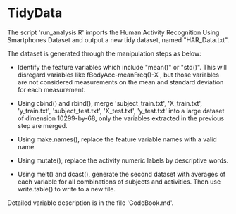 # TidyData

The script 'run_analysis.R' imports the Human Activity Recognition Using Smartphones Dataset and output a new  tidy dataset, named "HAR_Data.txt".

The dataset is generated through the manipulation steps as below:

- Identify the feature variables which include "mean()" or "std()". This will disregard variables like fBodyAcc-meanFreq()-X
, but those variables are not considered measurements on the mean and standard deviation for each measurement.

- Using cbind() and rbind(), merge 'subject_train.txt', 'X_train.txt', 'y_train.txt', 'subject_test.txt', 'X_test.txt', 'y_test.txt' into a large dataset of dimension 10299-by-68, only the variables extracted in the previous step are merged.

- Using make.names(), replace the feature variable names with a valid name.

- Using mutate(), replace the activity numeric labels by descriptive words. 

- Using melt() and dcast(), generate the second dataset with averages of each variable for all combinations of subjects and activities. Then use write.table() to write to a new file.

Detailed variable description is in the file 'CodeBook.md'.
